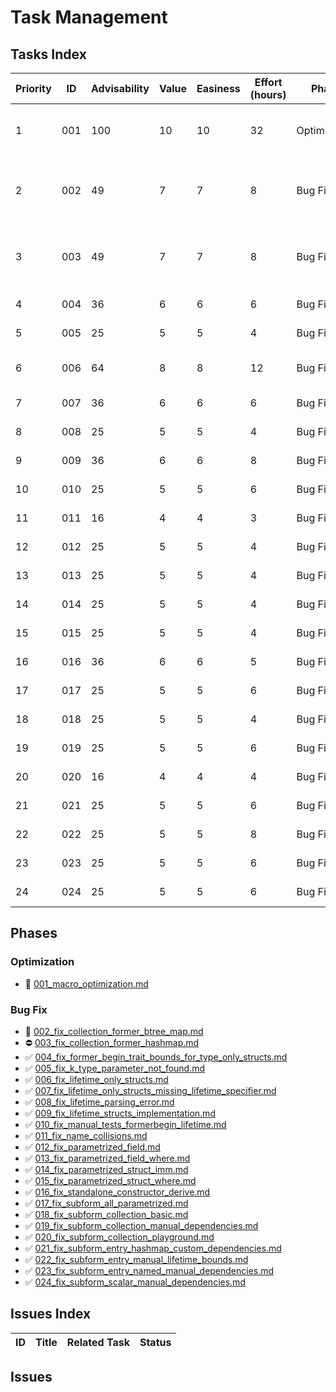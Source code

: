 # Task Management

## Tasks Index

| Priority | ID | Advisability | Value | Easiness | Effort (hours) | Phase | Status | Task | Description |
|---|---|---|---|---|---|---|---|---|---|
| 1 | 001 | 100 | 10 | 10 | 32 | Optimization | 🔄 (Planned) | [001_macro_optimization.md](001_macro_optimization.md) | Former Macro Optimization - 2-3x compile time improvement, 1.5-2x runtime improvement |
| 2 | 002 | 49 | 7 | 7 | 8 | Bug Fix | 🔄 (Planned) | [002_fix_collection_former_btree_map.md](002_fix_collection_former_btree_map.md) | Fix collection_former_btree_map test - complex collection type mismatch issues with subform |
| 3 | 003 | 49 | 7 | 7 | 8 | Bug Fix | ⛔️ (Blocked) | [003_fix_collection_former_hashmap.md](003_fix_collection_former_hashmap.md) | Fix collection_former_hashmap test - HashMap subform collection type mismatch issues |
| 4 | 004 | 36 | 6 | 6 | 6 | Bug Fix | ✅ (Completed) | [004_fix_former_begin_trait_bounds_for_type_only_structs.md](completed/004_fix_former_begin_trait_bounds_for_type_only_structs.md) | Fix FormerBegin trait bounds for type-only structs |
| 5 | 005 | 25 | 5 | 5 | 4 | Bug Fix | ✅ (Completed) | [005_fix_k_type_parameter_not_found.md](completed/005_fix_k_type_parameter_not_found.md) | Fix K type parameter not found error |
| 6 | 006 | 64 | 8 | 8 | 12 | Bug Fix | ✅ (Completed) | [006_fix_lifetime_only_structs.md](completed/006_fix_lifetime_only_structs.md) | Fix lifetime-only structs support - Former derive fails with only lifetime parameters |
| 7 | 007 | 36 | 6 | 6 | 6 | Bug Fix | ✅ (Completed) | [007_fix_lifetime_only_structs_missing_lifetime_specifier.md](completed/007_fix_lifetime_only_structs_missing_lifetime_specifier.md) | Fix missing lifetime specifier in lifetime-only structs |
| 8 | 008 | 25 | 5 | 5 | 4 | Bug Fix | ✅ (Completed) | [008_fix_lifetime_parsing_error.md](completed/008_fix_lifetime_parsing_error.md) | Fix lifetime parsing error in macro |
| 9 | 009 | 36 | 6 | 6 | 8 | Bug Fix | ✅ (Completed) | [009_fix_lifetime_structs_implementation.md](completed/009_fix_lifetime_structs_implementation.md) | Fix lifetime structs implementation issues |
| 10 | 010 | 25 | 5 | 5 | 6 | Bug Fix | ✅ (Completed) | [010_fix_manual_tests_formerbegin_lifetime.md](completed/010_fix_manual_tests_formerbegin_lifetime.md) | Fix manual tests FormerBegin lifetime issues |
| 11 | 011 | 16 | 4 | 4 | 3 | Bug Fix | ✅ (Completed) | [011_fix_name_collisions.md](completed/011_fix_name_collisions.md) | Fix name collisions in generated code |
| 12 | 012 | 25 | 5 | 5 | 4 | Bug Fix | ✅ (Completed) | [012_fix_parametrized_field.md](completed/012_fix_parametrized_field.md) | Fix parametrized field handling |
| 13 | 013 | 25 | 5 | 5 | 4 | Bug Fix | ✅ (Completed) | [013_fix_parametrized_field_where.md](completed/013_fix_parametrized_field_where.md) | Fix parametrized field where clause issues |
| 14 | 014 | 25 | 5 | 5 | 4 | Bug Fix | ✅ (Completed) | [014_fix_parametrized_struct_imm.md](completed/014_fix_parametrized_struct_imm.md) | Fix parametrized struct immutable handling |
| 15 | 015 | 25 | 5 | 5 | 4 | Bug Fix | ✅ (Completed) | [015_fix_parametrized_struct_where.md](completed/015_fix_parametrized_struct_where.md) | Fix parametrized struct where clause issues |
| 16 | 016 | 36 | 6 | 6 | 5 | Bug Fix | ✅ (Completed) | [016_fix_standalone_constructor_derive.md](completed/016_fix_standalone_constructor_derive.md) | Fix standalone constructor derive functionality |
| 17 | 017 | 25 | 5 | 5 | 6 | Bug Fix | ✅ (Completed) | [017_fix_subform_all_parametrized.md](completed/017_fix_subform_all_parametrized.md) | Fix subform all parametrized functionality |
| 18 | 018 | 25 | 5 | 5 | 4 | Bug Fix | ✅ (Completed) | [018_fix_subform_collection_basic.md](completed/018_fix_subform_collection_basic.md) | Fix basic subform collection functionality |
| 19 | 019 | 25 | 5 | 5 | 6 | Bug Fix | ✅ (Completed) | [019_fix_subform_collection_manual_dependencies.md](completed/019_fix_subform_collection_manual_dependencies.md) | Fix subform collection manual dependencies |
| 20 | 020 | 16 | 4 | 4 | 4 | Bug Fix | ✅ (Completed) | [020_fix_subform_collection_playground.md](completed/020_fix_subform_collection_playground.md) | Fix subform collection playground functionality |
| 21 | 021 | 25 | 5 | 5 | 6 | Bug Fix | ✅ (Completed) | [021_fix_subform_entry_hashmap_custom_dependencies.md](completed/021_fix_subform_entry_hashmap_custom_dependencies.md) | Fix subform entry HashMap custom dependencies |
| 22 | 022 | 25 | 5 | 5 | 8 | Bug Fix | ✅ (Completed) | [022_fix_subform_entry_manual_lifetime_bounds.md](completed/022_fix_subform_entry_manual_lifetime_bounds.md) | Fix subform entry manual lifetime bounds |
| 23 | 023 | 25 | 5 | 5 | 6 | Bug Fix | ✅ (Completed) | [023_fix_subform_entry_named_manual_dependencies.md](completed/023_fix_subform_entry_named_manual_dependencies.md) | Fix subform entry named manual dependencies |
| 24 | 024 | 25 | 5 | 5 | 6 | Bug Fix | ✅ (Completed) | [024_fix_subform_scalar_manual_dependencies.md](completed/024_fix_subform_scalar_manual_dependencies.md) | Fix subform scalar manual dependencies |

## Phases

### Optimization
*   🔄 [001_macro_optimization.md](001_macro_optimization.md)

### Bug Fix
*   🔄 [002_fix_collection_former_btree_map.md](002_fix_collection_former_btree_map.md)
*   ⛔️ [003_fix_collection_former_hashmap.md](003_fix_collection_former_hashmap.md)
*   ✅ [004_fix_former_begin_trait_bounds_for_type_only_structs.md](completed/004_fix_former_begin_trait_bounds_for_type_only_structs.md)
*   ✅ [005_fix_k_type_parameter_not_found.md](completed/005_fix_k_type_parameter_not_found.md)
*   ✅ [006_fix_lifetime_only_structs.md](completed/006_fix_lifetime_only_structs.md)
*   ✅ [007_fix_lifetime_only_structs_missing_lifetime_specifier.md](completed/007_fix_lifetime_only_structs_missing_lifetime_specifier.md)
*   ✅ [008_fix_lifetime_parsing_error.md](completed/008_fix_lifetime_parsing_error.md)
*   ✅ [009_fix_lifetime_structs_implementation.md](completed/009_fix_lifetime_structs_implementation.md)
*   ✅ [010_fix_manual_tests_formerbegin_lifetime.md](completed/010_fix_manual_tests_formerbegin_lifetime.md)
*   ✅ [011_fix_name_collisions.md](completed/011_fix_name_collisions.md)
*   ✅ [012_fix_parametrized_field.md](completed/012_fix_parametrized_field.md)
*   ✅ [013_fix_parametrized_field_where.md](completed/013_fix_parametrized_field_where.md)
*   ✅ [014_fix_parametrized_struct_imm.md](completed/014_fix_parametrized_struct_imm.md)
*   ✅ [015_fix_parametrized_struct_where.md](completed/015_fix_parametrized_struct_where.md)
*   ✅ [016_fix_standalone_constructor_derive.md](completed/016_fix_standalone_constructor_derive.md)
*   ✅ [017_fix_subform_all_parametrized.md](completed/017_fix_subform_all_parametrized.md)
*   ✅ [018_fix_subform_collection_basic.md](completed/018_fix_subform_collection_basic.md)
*   ✅ [019_fix_subform_collection_manual_dependencies.md](completed/019_fix_subform_collection_manual_dependencies.md)
*   ✅ [020_fix_subform_collection_playground.md](completed/020_fix_subform_collection_playground.md)
*   ✅ [021_fix_subform_entry_hashmap_custom_dependencies.md](completed/021_fix_subform_entry_hashmap_custom_dependencies.md)
*   ✅ [022_fix_subform_entry_manual_lifetime_bounds.md](completed/022_fix_subform_entry_manual_lifetime_bounds.md)
*   ✅ [023_fix_subform_entry_named_manual_dependencies.md](completed/023_fix_subform_entry_named_manual_dependencies.md)
*   ✅ [024_fix_subform_scalar_manual_dependencies.md](completed/024_fix_subform_scalar_manual_dependencies.md)

## Issues Index

| ID | Title | Related Task | Status |
|---|---|---|---|

## Issues